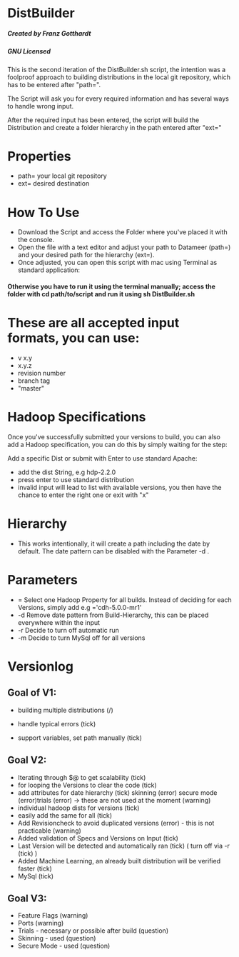 # DistBuilder
##### Created by Franz Gotthardt
##### GNU Licensed

This is the second iteration of the DistBuilder.sh script, the intention was a foolproof approach to building distributions in the local git repository, which has to be entered after "path=".

The Script will ask you for every required information and has several ways to handle wrong input.

After the required input has been entered, the script will build the Distribution and create a folder hierarchy in the path entered after "ext="

# Properties

* path= your local git repository
* ext=  desired destination
 
# How To Use

* Download the Script and access the Folder where you've placed it with the console. 
* Open the file with a text editor and adjust your path to Datameer (path=) and your desired path for the hierarchy (ext=).
* Once adjusted, you can open this script with mac using Terminal as standard application:
 
#### Otherwise you have to run it using the terminal manually; access the folder with cd path/to/script and run it using sh DistBuilder.sh

# These are all accepted input formats, you can use:

* v x.y
* x.y.z
* revision number
* branch tag
* "master"

# Hadoop Specifications

Once you've successfully submitted your versions to build, you can also add a Hadoop specification, you can do this by simply waiting for the step:

Add a specific Dist or submit with Enter to use standard Apache:

* add the dist String, e.g hdp-2.2.0
* press enter to use standard distribution
* invalid input will lead to list with available versions, you then have the chance to enter the right one or exit with "x"

# Hierarchy

* This works intentionally, it will create a path including the date by default. The date pattern can be disabled with the Parameter -d .

 
# Parameters
 
* = Select one Hadoop Property for all builds. Instead of deciding for each Versions, simply add e.g ='cdh-5.0.0-mr1'
* -d Remove date pattern from Build-Hierarchy, this can be placed everywhere within the input
* -r Decide to turn off automatic run
* -m Decide to turn MySql off for all versions
 
# Versionlog
## Goal of V1:

* building multiple distributions (/)
+ handle typical errors (tick)
* support variables, set path manually (tick)
 
## Goal V2:

+ Iterating through $@ to get scalability (tick)
+ for looping the Versions to clear the code (tick)
+ add attributes for date hierarchy (tick) skinning (error) secure mode (error)trials (error) -> these are not used at the moment (warning)
+ individual hadoop dists for versions (tick)
+ easily add the same for all (tick)
+ Add Revisioncheck to avoid duplicated versions (error) - this is not practicable (warning)
+ Added validation of Specs and Versions on Input (tick)
+ Last Version will be detected and automatically ran (tick) ( turn off via -r (tick) )
+ Added Machine Learning, an already built distribution will be verified faster (tick)
+ MySql (tick)

## Goal V3: 

* Feature Flags (warning)
* Ports (warning)
* Trials - necessary or possible after build (question)
* Skinning - used (question)
* Secure Mode - used (question)
